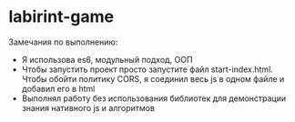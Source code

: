 # labirint-game

Замечания по выполнению:
- Я использова es6, модульный подход, ООП
- Чтобы запустить проект просто запустите файл start-index.html. Чтобы обойти политику CORS, я соединил весь js в одном файле и добавил его в html
- Выполнял работу без использования библиотек для демонстрации знания нативного js и алгоритмов
